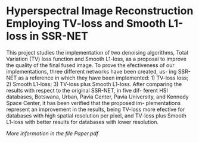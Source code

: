 # Hyperspectral Image Reconstruction Employing TV-loss and Smooth L1-loss in SSR-NET

This project studies the implementation of two denoising algorithms,
Total Variation (TV) loss function and Smooth L1-loss, as a proposal to
improve the quality of the final fused image. To prove the efectiveness
of our implementations, three different networks have been created, us-
ing SSR-NET as a reference in which they have been implemented: 1)
TV-loss loss; 2) Smooth L1-loss; 3) TV-loss plus Smooth L1-loss. After
comparing the results with respect to the original SSR-NET, in five dif-
ferent HSI databases, Botswana, Urban, Pavia Center, Pavia University,
and Kennedy Space Center, it has been verified that the proposed im-
plementations represent an improvement in the results, being TV-loss
more efective for databases with high spatial resolution per pixel, and
TV-loss plus Smooth L1-loss with better results for databases with lower
resolution.

*More information in the file Paper.pdf*
